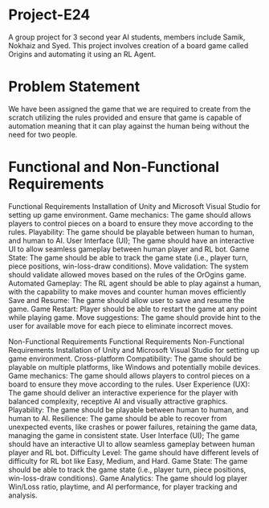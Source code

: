 # Project-E24
A group project for 3 second year AI students, members include Samik, Nokhaiz and Syed. This project involves creation of a board game called Origins and automating it using an RL Agent.

# Problem Statement
We have been assigned the game that we are required to create from the scratch utilizing the rules provided and ensure that game is capable of automation meaning that it can play against the human being without the need for two people.

# Functional and Non-Functional Requirements
Functional Requirements
Installation of Unity and Microsoft Visual Studio for setting up game environment.
Game mechanics: The game should allows players to control pieces on a board to ensure they move according to the rules. 
Playability: The game should be playable between human to human, and human to AI.
User Interface (UI); The game should have an interactive UI to allow seamless gameplay between human player and RL bot.
Game State: The game should be able to track the game state (i.e., player turn, piece positions, win-loss-draw conditions).
Move validation: The system should validate allowed moves based on the rules of the OrOgins game.
Automated Gameplay: The RL agent should be able to play against a human, with the capability to make moves and counter human moves efficiently 
Save and Resume: The game should allow user to save and resume the game.
Game Restart: Player should be able to restart the game at any point while playing game.
Move suggestions: The game should provide hint to the user for available move for each piece to eliminate incorrect moves.

Non-Functional Requirements
Functional Requirements	Non-Functional Requirements
Installation of Unity and Microsoft Visual Studio for setting up game environment.	Cross-platform Compatibility: The game should be playable on multiple platforms, like Windows and potentially mobile devices.
Game mechanics: The game should allows players to control pieces on a board to ensure they move according to the rules. 	User Experience (UX): The game should deliver an interactive experience for the player with balanced complexity, receptive AI and visually attractive graphics.  
Playability: The game should be playable between human to human, and human to AI.	Resilience: The game should be able to recover from unexpected events, like crashes or power failures, retaining the game data, managing the game in consistent state.
User Interface (UI); The game should have an interactive UI to allow seamless gameplay between human player and RL bot.
	Difficulty Level: The game should have different levels of difficulty for RL bot like Easy, Medium, and Hard.
Game State: The game should be able to track the game state (i.e., player turn, piece positions, win-loss-draw conditions).	Game Analytics: The game should log player Win/Loss ratio, playtime, and AI performance, for player tracking and analysis.


